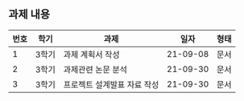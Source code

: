  ## 과제 내용
   
번호 | 학기		|	과제|	일자|	형태
-- | ------  | ------- | -------- | -------
1 | 3학기 | 과제 계획서 작성	| 21-09-08	| 문서
2 | 3학기 | 과제관련 논문 분석	| 21-09-30	| 문서
3 | 3학기 | 프로젝트 설계발표 자료 작성	| 21-09-30	| 문서
